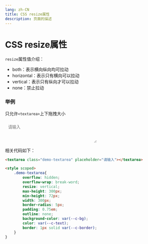 ```yaml
---
lang: zh-CN  
title: CSS resize属性
description: 页面的描述
---
```


# CSS resize属性

`resize`属性值介绍：

- both：表示横向纵向均可拉动  
- horizontal：表示只有横向可以拉动  
- vertical：表示只有纵向才可以拉动  
- none：禁止拉动  

### 举例

只允许`<textarea>`上下拖拽大小

<textarea class="demo-textarea" placeholder="请输入"></textarea>

相关代码如下：

```html {7}
<textarea class="demo-textarea" placeholder="请输入"></textarea>

<style scoped>
    .demo-textarea{
        overflow: hidden;
        overflow-wrap: break-word; 
        resize: vertical;
        max-height: 300px;
        min-height: 72px;
        width: 300px;
        border-radius: 5px;
        padding: 0.75em;
        outline: none;
        background-color: var(--c-bg);
        color: var(--c-text);
        border: 1px solid var(--c-border);
    }
}
```

<style scoped>

.demo-textarea{
    overflow: hidden;
    overflow-wrap: break-word; 
    resize: vertical;
    max-height: 200px;
    min-height: 72px;
    width: 300px;
    border-radius: 5px;
    padding: 0.75em;
    outline: none;
    background-color: var(--c-bg);
    color: var(--c-text);
    border: 1px solid var(--c-border);
}

</style>

<Comment></Comment>
